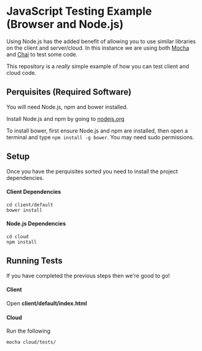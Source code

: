 # JavaScript Testing Example (Browser and Node.js)

Using Node.js has the added benefit of allowing you to use similar libraries
on the client and server/cloud. In this instance we are using both
[Mocha](http://visionmedia.github.io/mocha/]) and
[Chai](http://chaijs.com/) to test some code.

This repository is a *really* simple example of how you can test client and
cloud code.

## Perquisites (Required Software)
You will need Node.js, npm and bower installed.

Install Node.js and npm by going to [nodejs.org](http://nodejs.org/)

To install bower, first ensure Node.js and npm are installed, then open a
terminal and type ```npm install -g bower```. You may need sudo permissions.

## Setup
Once you have the perquisites sorted you need to install the project
dependencies.

#### Client Dependencies

```
cd client/default
bower install
```

#### Node.js Dependencies

```
cd cloud
npm install
```

## Running Tests
If you have completed the previous steps then we're good to go!

#### Client
Open __client/default/index.html__

#### Cloud
Run the following

```
mocha cloud/tests/
```
